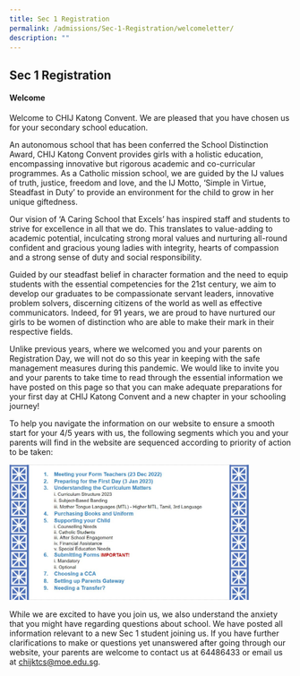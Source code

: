 ```yaml
---
title: Sec 1 Registration
permalink: /admissions/Sec-1-Registration/welcomeletter/
description: ""
---
```

## Sec 1 Registration

#### Welcome

Welcome to CHIJ Katong Convent. We are pleased that you have chosen us for your secondary school education.

An autonomous school that has been conferred the School Distinction Award, CHIJ Katong Convent provides girls with a holistic education, encompassing innovative but rigorous academic and co-curricular programmes. As a Catholic mission school, we are guided by the IJ values of truth, justice, freedom and love, and the IJ Motto, ‘Simple in Virtue, Steadfast in Duty’ to provide an environment for the child to grow in her unique giftedness.

Our vision of ‘A Caring School that Excels’ has inspired staff and students to strive for excellence in all that we do. This translates to value-adding to academic potential, inculcating strong moral values and nurturing all-round confident and gracious young ladies with integrity, hearts of compassion and a strong sense of duty and social responsibility.

Guided by our steadfast belief in character formation and the need to equip students with the essential competencies for the 21st century, we aim to develop our graduates to be compassionate servant leaders, innovative problem solvers, discerning citizens of the world as well as effective communicators. Indeed, for 91 years, we are proud to have nurtured our girls to be women of distinction who are able to make their mark in their respective fields.

Unlike previous years, where we welcomed you and your parents on Registration Day, we will not do so this year in keeping with the safe management measures during this pandemic. We would like to invite you and your parents to take time to read through the essential information we have posted on this page so that you can make adequate preparations for your first day at CHIJ Katong Convent and a new chapter in your schooling journey!

To help you navigate the information on our website to ensure a smooth start for your 4/5 years with us, the following segments which you and your parents will find in the website are sequenced according to priority of action to be taken:

<img src="/images/Capture.jpeg" style="width:85%">

While we are excited to have you join us, we also understand the anxiety that you might have regarding questions about school. We have posted all information relevant to a new Sec 1 student joining us. If you have further clarifications to make or questions yet unanswered after going through our website, your parents are welcome to contact us at 64486433 or email us at [chijktcs@moe.edu.sg](mailto:chijktcs@moe.edu.sg).